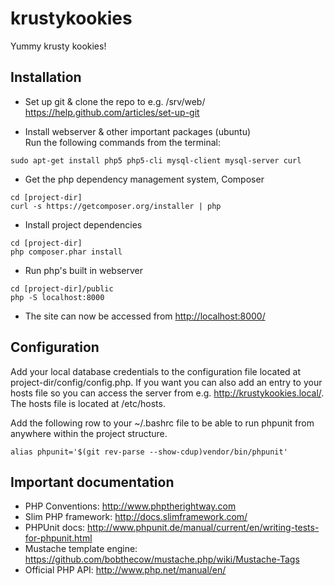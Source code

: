 krustykookies
=============

Yummy krusty kookies!

Installation
------------

*   Set up git & clone the repo to e.g. /srv/web/
    <br /><https://help.github.com/articles/set-up-git>



*   Install webserver & other important packages (ubuntu)<br />
    Run the following commands from the terminal:
```
sudo apt-get install php5 php5-cli mysql-client mysql-server curl
```

*   Get the php dependency management system, Composer 
```
cd [project-dir]
curl -s https://getcomposer.org/installer | php
```
*   Install project dependencies 
```
cd [project-dir]
php composer.phar install
```
*   Run php's built in webserver
```
cd [project-dir]/public
php -S localhost:8000
```
*   The site can now be accessed from <http://localhost:8000/>

Configuration
-------------
Add your local database credentials to the configuration file located at project-dir/config/config.php. If you want you can also add an entry to your hosts file so you can access the server from e.g. <http://krustykookies.local/>. The hosts file is located at /etc/hosts.

Add the following row to your ~/.bashrc file to be able to run phpunit from anywhere within the project structure.

```
alias phpunit='$(git rev-parse --show-cdup)vendor/bin/phpunit'
```

Important documentation
-----------------------

*   PHP Conventions: <http://www.phptherightway.com>
*   Slim PHP framework: <http://docs.slimframework.com/>
*   PHPUnit docs: <http://www.phpunit.de/manual/current/en/writing-tests-for-phpunit.html>
*   Mustache template engine: <https://github.com/bobthecow/mustache.php/wiki/Mustache-Tags>
*   Official PHP API: <http://www.php.net/manual/en/>